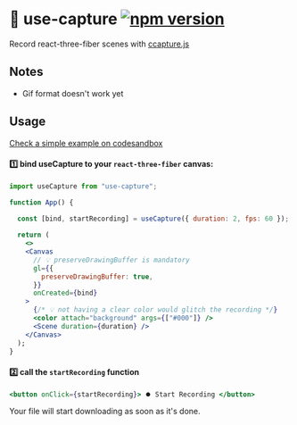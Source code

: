 # 🎥 use-capture [![npm version](https://badge.fury.io/js/use-capture.svg)](https://badge.fury.io/js/use-capture)
Record react-three-fiber scenes with [ccapture.js](https://github.com/spite/ccapture.js)

## Notes

- Gif format doesn't work yet

## Usage

[Check a simple example on codesandbox](https://zgi8e.csb.app/)

#### 1️⃣ bind useCapture to your `react-three-fiber` canvas:
```jsx
import useCapture from "use-capture";

function App() {
  
  const [bind, startRecording] = useCapture({ duration: 2, fps: 60 });

  return (
    <>
    <Canvas
      // 💡 preserveDrawingBuffer is mandatory
      gl={{
        preserveDrawingBuffer: true,
      }}
      onCreated={bind}
    >
      {/* 💡 not having a clear color would glitch the recording */}
      <color attach="background" args={["#000"]} />
      <Scene duration={duration} />
    </Canvas>
  );
}
```

#### 2️⃣ call the `startRecording` function
```jsx
<button onClick={startRecording}> ⏺️ Start Recording </button>
```

Your file will start downloading as soon as it's done.
